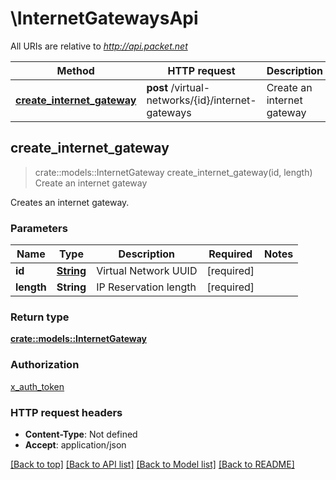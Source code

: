 # \InternetGatewaysApi

All URIs are relative to *http://api.packet.net*

Method | HTTP request | Description
------------- | ------------- | -------------
[**create_internet_gateway**](InternetGatewaysApi.md#create_internet_gateway) | **post** /virtual-networks/{id}/internet-gateways | Create an internet gateway



## create_internet_gateway

> crate::models::InternetGateway create_internet_gateway(id, length)
Create an internet gateway

Creates an internet gateway.

### Parameters


Name | Type | Description  | Required | Notes
------------- | ------------- | ------------- | ------------- | -------------
**id** | [**String**](.md) | Virtual Network UUID | [required] |
**length** | **String** | IP Reservation length | [required] |

### Return type

[**crate::models::InternetGateway**](InternetGateway.md)

### Authorization

[x_auth_token](../README.md#x_auth_token)

### HTTP request headers

- **Content-Type**: Not defined
- **Accept**: application/json

[[Back to top]](#) [[Back to API list]](../README.md#documentation-for-api-endpoints) [[Back to Model list]](../README.md#documentation-for-models) [[Back to README]](../README.md)

